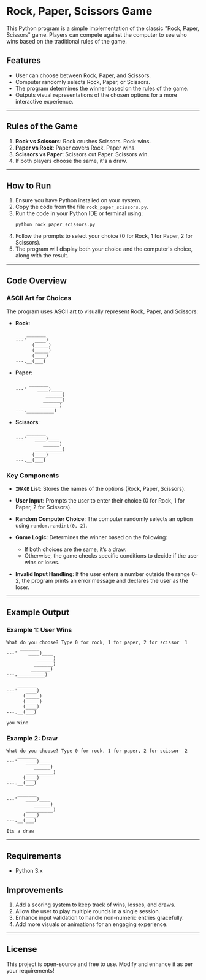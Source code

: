 # Rock, Paper, Scissors Game

This Python program is a simple implementation of the classic "Rock, Paper, Scissors" game. Players can compete against the computer to see who wins based on the traditional rules of the game.

## Features
- User can choose between Rock, Paper, and Scissors.
- Computer randomly selects Rock, Paper, or Scissors.
- The program determines the winner based on the rules of the game.
- Outputs visual representations of the chosen options for a more interactive experience.

---

## Rules of the Game
1. **Rock vs Scissors**: Rock crushes Scissors. Rock wins.
2. **Paper vs Rock**: Paper covers Rock. Paper wins.
3. **Scissors vs Paper**: Scissors cut Paper. Scissors win.
4. If both players choose the same, it's a draw.

---

## How to Run
1. Ensure you have Python installed on your system.
2. Copy the code from the file `rock_paper_scissors.py`.
3. Run the code in your Python IDE or terminal using:
   ```
   python rock_paper_scissors.py
   ```
4. Follow the prompts to select your choice (0 for Rock, 1 for Paper, 2 for Scissors).
5. The program will display both your choice and the computer's choice, along with the result.

---

## Code Overview

### ASCII Art for Choices
The program uses ASCII art to visually represent Rock, Paper, and Scissors:
- **Rock**:
  ```
      _______
  ---'   ____)
        (_____)
        (_____)
        (____)
  ---.__(___)
  ```
- **Paper**:
  ```
       _______
  ---'    ____)____
             ______)
            _______)
           _______)
  ---.__________)
  ```
- **Scissors**:
  ```
      _______
  ---'   ____)____
            ______)
         __________)
        (____)
  ---.__(___)
  ```

### Key Components
- **`IMAGE` List**:
  Stores the names of the options (Rock, Paper, Scissors).

- **User Input**:
  Prompts the user to enter their choice (0 for Rock, 1 for Paper, 2 for Scissors).

- **Random Computer Choice**:
  The computer randomly selects an option using `random.randint(0, 2)`.

- **Game Logic**:
  Determines the winner based on the following:
  - If both choices are the same, it’s a draw.
  - Otherwise, the game checks specific conditions to decide if the user wins or loses.

- **Invalid Input Handling**:
  If the user enters a number outside the range 0–2, the program prints an error message and declares the user as the loser.

---

## Example Output
### Example 1: User Wins
```
What do you choose? Type 0 for rock, 1 for paper, 2 for scissor  1
     _______
---'    ____)____
           ______)
          _______)
         _______)
---.__________)

    _______
---'   ____)
      (_____)
      (_____)
      (____)
---.__(___)

you Win!
```

### Example 2: Draw
```
What do you choose? Type 0 for rock, 1 for paper, 2 for scissor  2
    _______
---'   ____)____
          ______)
       __________)
      (____)
---.__(___)

    _______
---'   ____)____
          ______)
       __________)
      (____)
---.__(___)

Its a draw
```

---

## Requirements
- Python 3.x

## Improvements
1. Add a scoring system to keep track of wins, losses, and draws.
2. Allow the user to play multiple rounds in a single session.
3. Enhance input validation to handle non-numeric entries gracefully.
4. Add more visuals or animations for an engaging experience.

---

## License
This project is open-source and free to use. Modify and enhance it as per your requirements!

